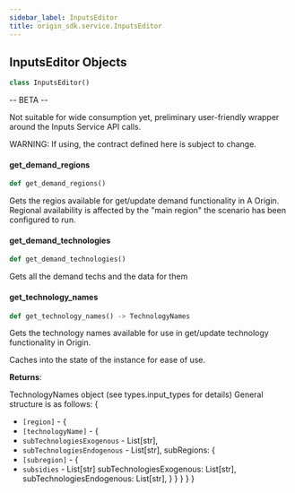 ```yaml
---
sidebar_label: InputsEditor
title: origin_sdk.service.InputsEditor
---
```


## InputsEditor Objects

```python
class InputsEditor()
```

-- BETA --

Not suitable for wide consumption yet, preliminary user-friendly wrapper around
the Inputs Service API calls.

WARNING: If using, the contract defined here is subject to change.

#### get\_demand\_regions

```python
def get_demand_regions()
```

Gets the regios available for get/update demand functionality in
A Origin. Regional availability is affected by the &quot;main region&quot; the scenario has been
configured to run.

#### get\_demand\_technologies

```python
def get_demand_technologies()
```

Gets all the demand techs and the data for them

#### get\_technology\_names

```python
def get_technology_names() -> TechnologyNames
```

Gets the technology names available for use in get/update technology
functionality in Origin.

Caches into the state of the instance for ease of use.

**Returns**:

  TechnologyNames object (see types.input_types for details) General
  structure is as follows: {
- `[region]` - {
- `[technologyName]` - {
- `subTechnologiesExogenous` - List[str],
- `subTechnologiesEndogenous` - List[str], subRegions: {
- `[subregion]` - {
- `subsidies` - List[str] subTechnologiesExogenous:
  List[str], subTechnologiesEndogenous: List[str],
  }
  }
  }
  }
  }

